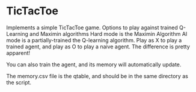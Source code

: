 # TicTacToe
Implements a simple TicTacToe game. Options to play against trained Q-Learning and Maximin algorithms
Hard mode is the Maximin Algorithm
AI mode is a partially-trained the Q-learning algorithm. Play as X to play a trained agent, and play as O to play a naive agent. The difference is pretty apparent!

You can also train the agent, and its memory will automatically update.

The memory.csv file is the qtable, and should be in the same directory as the script.
